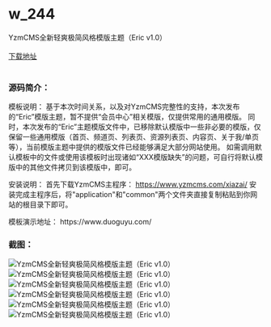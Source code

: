 # w_244
YzmCMS全新轻爽极简风格模版主题（Eric v1.0）
<br/></br>
[下载地址](https://www.uuid2.com/244.html "下载地址")
<br/></br>
<h3>源码简介：</h3>
<p>模板说明：
基于本次时间关系，以及对YzmCMS完整性的支持，本次发布的“Eric”模版主题，暂不提供“会员中心”相关模版，仅提供常用的通用模版。
同时，本次发布的“Eric”主题模版文件中，已移除默认模版中一些非必要的模版，仅保留一些通用模版（首页、频道页、列表页、资源列表页、内容页、关于我/单页等），当前模版主题中提供的模版文件已经能够满足大部分网站使用。
如需调用默认模板中的文件或使用该模板时出现诸如“XXX模版缺失”的问题，可自行将默认模版中的其他文件拷贝到该模版中，即可。

安装说明：
首先下载YzmCMS主程序：
https://www.yzmcms.com/xiazai/
安装完成主程序后，将"application"和"common"两个文件夹直接复制粘贴到你网站的根目录下即可。<p>
<p>模板演示地址：
https://www.duoguyu.com/<p>
<h3>截图：</h3>
<img src="https://www.uuid2.com/wp-content/uploads/img/202105/4f4ff4d385.jpg" alt="YzmCMS全新轻爽极简风格模版主题（Eric v1.0）"><img src="https://www.uuid2.com/wp-content/uploads/img/202105/4f4ff4d639.jpg" alt="YzmCMS全新轻爽极简风格模版主题（Eric v1.0）"><img src="https://www.uuid2.com/wp-content/uploads/img/202105/1380d9f648.jpg" alt="YzmCMS全新轻爽极简风格模版主题（Eric v1.0）"><img src="https://www.uuid2.com/wp-content/uploads/img/202105/1380d9f314.jpg" alt="YzmCMS全新轻爽极简风格模版主题（Eric v1.0）"><img src="https://www.uuid2.com/wp-content/uploads/img/202105/24dcf41403.jpg" alt="YzmCMS全新轻爽极简风格模版主题（Eric v1.0）"><img src="https://www.uuid2.com/wp-content/uploads/img/202105/24dcf41422.jpg" alt="YzmCMS全新轻爽极简风格模版主题（Eric v1.0）">
